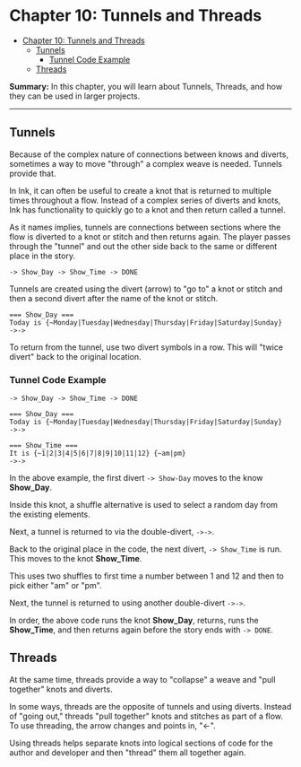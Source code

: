 # Chapter 10: Tunnels and Threads

- [Chapter 10: Tunnels and Threads](#chapter-10-tunnels-and-threads)
  - [Tunnels](#tunnels)
    - [Tunnel Code Example](#tunnel-code-example)
  - [Threads](#threads)

**Summary:** In this chapter, you will learn about Tunnels, Threads, and how they can be used in larger projects.

---

## Tunnels

Because of the complex nature of connections between knows and diverts, sometimes a way to move "through" a complex weave is needed. Tunnels provide that.

In Ink, it can often be useful to create a knot that is returned to multiple times throughout a flow. Instead of a complex series of diverts and knots, Ink has functionality to quickly go to a knot and then return called a tunnel.

As it names implies, tunnels are connections between sections where the flow is diverted to a knot or stitch and then returns again. The player passes through the "tunnel" and out the other side back to the same or different place in the story.

```ink
-> Show_Day -> Show_Time -> DONE
```

Tunnels are created using the divert (arrow) to "go to" a knot or stitch and then a second divert after the name of the knot or stitch.

```ink
=== Show_Day ===
Today is {~Monday|Tuesday|Wednesday|Thursday|Friday|Saturday|Sunday}
->->
```

To return from the tunnel, use two divert symbols in a row. This will "twice divert" back to the original location.

### Tunnel Code Example

```ink
-> Show_Day -> Show_Time -> DONE

=== Show_Day ===
Today is {~Monday|Tuesday|Wednesday|Thursday|Friday|Saturday|Sunday}
->->

=== Show_Time ===
It is {~1|2|3|4|5|6|7|8|9|10|11|12} {~am|pm}
->->
```

In the above example, the first divert `-> Show-Day` moves to the know **Show_Day**.

Inside this knot, a shuffle alternative is used to select a random day from the existing elements.

Next, a tunnel is returned to via the double-divert, `->->`.

Back to the original place in the code, the next divert, `-> Show_Time` is run. This moves to the knot **Show_Time**.

This uses two shuffles to first time a number between 1 and 12 and then to pick either "am" or "pm".

Next, the tunnel is returned to using another double-divert `->->`.

In order, the above code runs the knot **Show_Day**, returns, runs the **Show_Time**, and then returns again before the story ends with `-> DONE`.

## Threads

At the same time, threads provide a way to "collapse" a weave and "pull together" knots and diverts.

In some ways, threads are the opposite of tunnels and using diverts. Instead of "going out," threads "pull together" knots and stitches as part of a flow. To use threading, the arrow changes and points in, "<-".

Using threads helps separate knots into logical sections of code for the author and developer and then "thread" them all together again.
